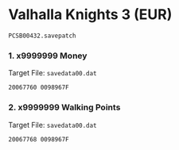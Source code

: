 #  Valhalla Knights 3 (EUR)

`PCSB00432.savepatch`

### 1. x9999999 Money

Target File: `savedata00.dat`

```
20067760 0098967F
```

### 2. x9999999 Walking Points

Target File: `savedata00.dat`

```
20067768 0098967F
```

